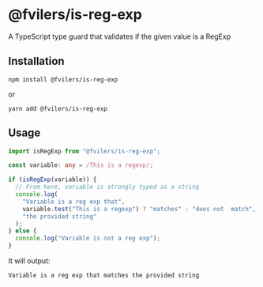 # @fvilers/is-reg-exp

A TypeScript type guard that validates if the given value is a RegExp

## Installation

```
npm install @fvilers/is-reg-exp
```

or

```
yarn add @fvilers/is-reg-exp
```

## Usage

```ts
import isRegExp from "@fvilers/is-reg-exp";

const variable: any = /This is a regexp/;

if (isRegExp(variable)) {
  // From here, variable is strongly typed as a string
  console.log(
    "Variable is a reg exp that",
    variable.test("This is a regexp") ? "matches" : "does not  match",
    "the provided string"
  );
} else {
  console.log("Variable is not a reg exp");
}
```

It will output:

```
Variable is a reg exp that matches the provided string
```
